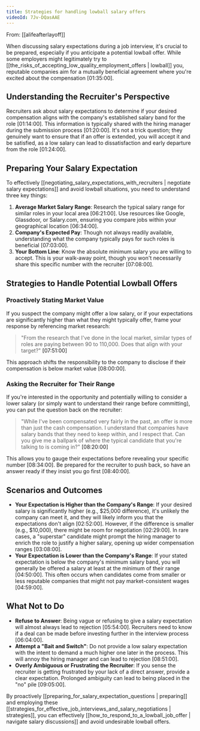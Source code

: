 ```yaml
---
title: Strategies for handling lowball salary offers
videoId: 7Jv-DQasAAE
---
```


From: [[alifeafterlayoff]] <br/> 

When discussing salary expectations during a job interview, it's crucial to be prepared, especially if you anticipate a potential lowball offer. While some employers might legitimately try to [[the_risks_of_accepting_low_quality_employment_offers | lowball]] you, reputable companies aim for a mutually beneficial agreement where you're excited about the compensation <a class="yt-timestamp" data-t="01:35:00">[01:35:00]</a>.

## Understanding the Recruiter's Perspective

Recruiters ask about salary expectations to determine if your desired compensation aligns with the company's established salary band for the role <a class="yt-timestamp" data-t="01:14:00">[01:14:00]</a>. This information is typically shared with the hiring manager during the submission process <a class="yt-timestamp" data-t="01:20:00">[01:20:00]</a>. It's not a trick question; they genuinely want to ensure that if an offer is extended, you will accept it and be satisfied, as a low salary can lead to dissatisfaction and early departure from the role <a class="yt-timestamp" data-t="01:24:00">[01:24:00]</a>.

## Preparing Your Salary Expectation

To effectively [[negotiating_salary_expectations_with_recruiters | negotiate salary expectations]] and avoid lowball situations, you need to understand three key things:

1.  **Average Market Salary Range**: Research the typical salary range for similar roles in your local area <a class="yt-timestamp" data-t="06:21:00">[06:21:00]</a>. Use resources like Google, Glassdoor, or Salary.com, ensuring you compare jobs within your geographical location <a class="yt-timestamp" data-t="06:34:00">[06:34:00]</a>.
2.  **Company's Expected Pay**: Though not always readily available, understanding what the company typically pays for such roles is beneficial <a class="yt-timestamp" data-t="07:03:00">[07:03:00]</a>.
3.  **Your Bottom Line**: Know the absolute minimum salary you are willing to accept. This is your walk-away point, though you won't necessarily share this specific number with the recruiter <a class="yt-timestamp" data-t="07:08:00">[07:08:00]</a>.

## Strategies to Handle Potential Lowball Offers

### Proactively Stating Market Value

If you suspect the company might offer a low salary, or if your expectations are significantly higher than what they might typically offer, frame your response by referencing market research:
> "From the research that I've done in the local market, similar types of roles are paying between 90 to 110,000. Does that align with your target?" <a class="yt-timestamp" data-t="07:51:00">[07:51:00]</a>

This approach shifts the responsibility to the company to disclose if their compensation is below market value <a class="yt-timestamp" data-t="08:00:00">[08:00:00]</a>.

### Asking the Recruiter for Their Range

If you're interested in the opportunity and potentially willing to consider a lower salary (or simply want to understand their range before committing), you can put the question back on the recruiter:
> "While I've been compensated very fairly in the past, an offer is more than just the cash compensation. I understand that companies have salary bands that they need to keep within, and I respect that. Can you give me a ballpark of where the typical candidate that you're talking to is coming in?" <a class="yt-timestamp" data-t="08:20:00">[08:20:00]</a>

This allows you to gauge their expectations before revealing your specific number <a class="yt-timestamp" data-t="08:34:00">[08:34:00]</a>. Be prepared for the recruiter to push back, so have an answer ready if they insist you go first <a class="yt-timestamp" data-t="08:40:00">[08:40:00]</a>.

## Scenarios and Outcomes

*   **Your Expectation is Higher than the Company's Range**: If your desired salary is significantly higher (e.g., $25,000 difference), it's unlikely the company can meet it, and they will likely inform you that the expectations don't align <a class="yt-timestamp" data-t="02:52:00">[02:52:00]</a>. However, if the difference is smaller (e.g., $10,000), there might be room for negotiation <a class="yt-timestamp" data-t="02:29:00">[02:29:00]</a>. In rare cases, a "superstar" candidate might prompt the hiring manager to enrich the role to justify a higher salary, opening up wider compensation ranges <a class="yt-timestamp" data-t="03:08:00">[03:08:00]</a>.
*   **Your Expectation is Lower than the Company's Range**: If your stated expectation is below the company's minimum salary band, you will generally be offered a salary at least at the minimum of their range <a class="yt-timestamp" data-t="04:50:00">[04:50:00]</a>. This often occurs when candidates come from smaller or less reputable companies that might not pay market-consistent wages <a class="yt-timestamp" data-t="04:59:00">[04:59:00]</a>.

## What Not to Do

*   **Refuse to Answer**: Being vague or refusing to give a salary expectation will almost always lead to rejection <a class="yt-timestamp" data-t="05:54:00">[05:54:00]</a>. Recruiters need to know if a deal can be made before investing further in the interview process <a class="yt-timestamp" data-t="06:04:00">[06:04:00]</a>.
*   **Attempt a "Bait and Switch"**: Do not provide a low salary expectation with the intent to demand a much higher one later in the process. This will annoy the hiring manager and can lead to rejection <a class="yt-timestamp" data-t="08:51:00">[08:51:00]</a>.
*   **Overly Ambiguous or Frustrating the Recruiter**: If you sense the recruiter is getting frustrated by your lack of a direct answer, provide a clear expectation. Prolonged ambiguity can lead to being placed in the "no" pile <a class="yt-timestamp" data-t="09:05:00">[09:05:00]</a>.

By proactively [[preparing_for_salary_expectation_questions | preparing]] and employing these [[strategies_for_effective_job_interviews_and_salary_negotiations | strategies]], you can effectively [[how_to_respond_to_a_lowball_job_offer | navigate salary discussions]] and avoid undesirable lowball offers.